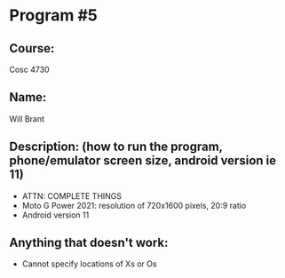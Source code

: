 # Program #5

## Course: 
Cosc 4730

## Name: 
Will Brant

## Description: (how to run the program, phone/emulator screen size, android version ie 11)
- ATTN: COMPLETE THINGS
- Moto G Power 2021: resolution of 720x1600 pixels, 20:9 ratio
- Android version 11
## Anything that doesn't work:
- Cannot specify locations of Xs or Os


